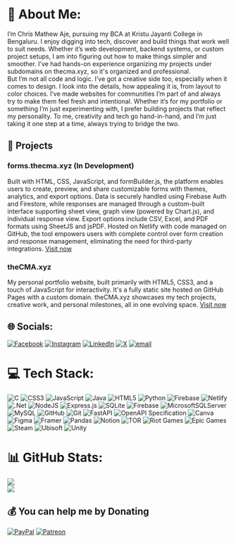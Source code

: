 # 💫 About Me:
I’m Chris Mathew Aje, pursuing my BCA at Kristu Jayanti College in Bengaluru. I enjoy digging into tech, discover and build things that work well to suit needs. Whether it’s web development, backend systems, or custom project setups, I am into figuring out how to make things simpler and smoother. I’ve had hands-on experience organizing my projects under subdomains on thecma.xyz, so it's organized and professional.<br>But I’m not all code and logic. I’ve got a creative side too, especially when it comes to design. I look into the details, how appealing it is, from layout to color choices. I’ve made websites for communities I’m part of and always try to make them feel fresh and intentional. Whether it’s for my portfolio or something I’m just experimenting with, I prefer building projects that reflect my personality. To me, creativity and tech go hand-in-hand, and I’m just taking it one step at a time, always trying to bridge the two.

## 🚀 Projects
### forms.thecma.xyz (In Development)
Built with HTML, CSS, JavaScript, and formBuilder.js, the platform enables users to create, preview, and share customizable forms with themes, analytics, and export options. Data is securely handled using Firebase Auth and Firestore, while responses are managed through a custom-built interface supporting sheet view, graph view (powered by Chart.js), and individual response view. Export options include CSV, Excel, and PDF formats using SheetJS and jsPDF. Hosted on Netlify with code managed on GitHub, the tool empowers users with complete control over form creation and response management, eliminating the need for third-party integrations.
[Visit now](thecma.xyz)
<br>
### theCMA.xyz
My personal portfolio website, built primarily with HTML5, CSS3, and a touch of JavaScript for interactivity. It's a fully static site hosted on GitHub Pages with a custom domain. theCMA.xyz showcases my tech projects, creative work, and personal milestones, all in one evolving space.
[Visit now](forms.thecma.xyz)

## 🌐 Socials:
[![Facebook](https://img.shields.io/badge/Facebook-%231877F2.svg?logo=Facebook&logoColor=white)](https://facebook.com/chrismat005) [![Instagram](https://img.shields.io/badge/Instagram-%23E4405F.svg?logo=Instagram&logoColor=white)](https://instagram.com/chrismat_05) [![LinkedIn](https://img.shields.io/badge/LinkedIn-%230077B5.svg?logo=linkedin&logoColor=white)](https://linkedin.com/in/chrismaje) [![X](https://img.shields.io/badge/X-black.svg?logo=X&logoColor=white)](https://x.com/chrismat_05) [![email](https://img.shields.io/badge/Email-D14836?logo=gmail&logoColor=white)](mailto:chrismaje63@gmail.com) 

# 💻 Tech Stack:
![C](https://img.shields.io/badge/c-%2300599C.svg?style=plastic&logo=c&logoColor=white) ![CSS3](https://img.shields.io/badge/css3-%231572B6.svg?style=plastic&logo=css3&logoColor=white) ![JavaScript](https://img.shields.io/badge/javascript-%23323330.svg?style=plastic&logo=javascript&logoColor=%23F7DF1E) ![Java](https://img.shields.io/badge/java-%23ED8B00.svg?style=plastic&logo=openjdk&logoColor=white) ![HTML5](https://img.shields.io/badge/html5-%23E34F26.svg?style=plastic&logo=html5&logoColor=white) ![Python](https://img.shields.io/badge/python-3670A0?style=plastic&logo=python&logoColor=ffdd54) ![Firebase](https://img.shields.io/badge/firebase-%23039BE5.svg?style=plastic&logo=firebase) ![Netlify](https://img.shields.io/badge/netlify-%23000000.svg?style=plastic&logo=netlify&logoColor=#00C7B7) ![.Net](https://img.shields.io/badge/.NET-5C2D91?style=plastic&logo=.net&logoColor=white) ![NodeJS](https://img.shields.io/badge/node.js-6DA55F?style=plastic&logo=node.js&logoColor=white) ![Express.js](https://img.shields.io/badge/express.js-%23404d59.svg?style=plastic&logo=express&logoColor=%2361DAFB) ![SQLite](https://img.shields.io/badge/sqlite-%2307405e.svg?style=plastic&logo=sqlite&logoColor=white) ![Firebase](https://img.shields.io/badge/firebase-a08021?style=plastic&logo=firebase&logoColor=ffcd34) ![MicrosoftSQLServer](https://img.shields.io/badge/Microsoft%20SQL%20Server-CC2927?style=plastic&logo=microsoft%20sql%20server&logoColor=white) ![MySQL](https://img.shields.io/badge/mysql-4479A1.svg?style=plastic&logo=mysql&logoColor=white) ![GitHub](https://img.shields.io/badge/github-%23121011.svg?style=plastic&logo=github&logoColor=white) ![Git](https://img.shields.io/badge/git-%23F05033.svg?style=plastic&logo=git&logoColor=white) ![FastAPI](https://img.shields.io/badge/FastAPI-005571?style=plastic&logo=fastapi) ![OpenAPI Specification](https://img.shields.io/badge/openapiinitiative-%23000000.svg?style=plastic&logo=openapiinitiative&logoColor=white) ![Canva](https://img.shields.io/badge/Canva-%2300C4CC.svg?style=plastic&logo=Canva&logoColor=white) ![Figma](https://img.shields.io/badge/figma-%23F24E1E.svg?style=plastic&logo=figma&logoColor=white) ![Framer](https://img.shields.io/badge/Framer-black?style=plastic&logo=framer&logoColor=blue) ![Pandas](https://img.shields.io/badge/pandas-%23150458.svg?style=plastic&logo=pandas&logoColor=white) ![Notion](https://img.shields.io/badge/Notion-%23000000.svg?style=plastic&logo=notion&logoColor=white) ![TOR](https://img.shields.io/badge/tor-%237E4798.svg?style=plastic&logo=tor-project&logoColor=white) ![Riot Games](https://img.shields.io/badge/riotgames-D32936.svg?style=plastic&logo=riotgames&logoColor=white) ![Epic Games](https://img.shields.io/badge/epicgames-%23313131.svg?style=plastic&logo=epicgames&logoColor=white) ![Steam](https://img.shields.io/badge/steam-%23000000.svg?style=plastic&logo=steam&logoColor=white) ![Ubisoft](https://img.shields.io/badge/Ubisoft-%23F5F5F5.svg?style=plastic&logo=Ubisoft&logoColor=black) ![Unity](https://img.shields.io/badge/unity-%23000000.svg?style=plastic&logo=unity&logoColor=white)
# 📊 GitHub Stats:
![](https://github-readme-stats.vercel.app/api?username=chrismat-05&theme=tokyonight&hide_border=true&include_all_commits=false&count_private=false)<br/>
![](https://nirzak-streak-stats.vercel.app/?user=chrismat-05&theme=tokyonight&hide_border=true)<br/>

## 💰 You can help me by Donating
[![PayPal](https://img.shields.io/badge/PayPal-00457C?style=for-the-badge&logo=paypal&logoColor=white)](https://paypal.me/chrismat05) [![Patreon](https://img.shields.io/badge/Patreon-F96854?style=for-the-badge&logo=patreon&logoColor=white)](https://patreon.com/chrismat05)

